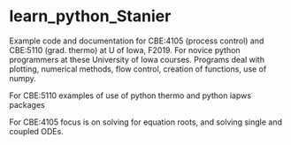 # learn_python_Stanier
Example code and documentation for CBE:4105 (process control) and CBE:5110 (grad. thermo) at U of Iowa, F2019.
For novice python programmers at these University of Iowa courses.  Programs deal with plotting, numerical methods, flow control,
creation of functions, use of numpy.

For CBE:5110 
examples of use of python thermo and python iapws packages

For CBE:4105 
focus is on solving for equation roots, and solving single and coupled ODEs.
